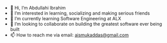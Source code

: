 - 👋 Hi, I’m Abdullahi Ibrahim
- 👀 I’m interested in learning, socializing and making serious friends
- 🌱 I’m currently learning Software Engineering at ALX
- 💞️ I’m looking to collaborate on building the greatest software ever being built
- 📫 How to reach me via email: aismukaddas@gmail.com

<!---
aismukaddas/aismukaddas is a ✨ special ✨ repository because its `README.md` (this file) appears on your GitHub profile.
You can click the Preview link to take a look at your changes.
--->
